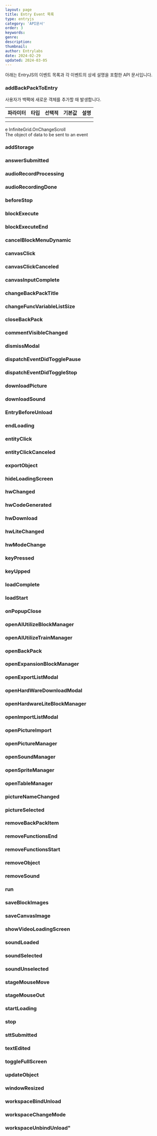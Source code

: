 ```yaml
---
layout: page
title: Entry Event 목록
type: entryjs
category: 'API문서'
order: 3
keywords: 
genre: 
description: 
thumbnail: 
author: Entrylabs
date: 2024-02-29
updated: 2024-03-05
---
```


아래는 EntryJS의 이벤트 목록과 각 이벤트의 상세 설명을 포함한 API 문서입니다.

### addBackPackToEntry
사용자가 백팩에 새로운 객체를 추가할 때 발생합니다.

|파라미터|타입|선택적|기본값|설명|
|---|---|---|---|---|
||||||
||||||
e	InfiniteGrid.OnChangeScroll			
The object of data to be sent to an event


### addStorage
### answerSubmitted
### audioRecordProcessing
### audioRecordingDone
### beforeStop
### blockExecute
### blockExecuteEnd
### cancelBlockMenuDynamic
### canvasClick
### canvasClickCanceled
### canvasInputComplete
### changeBackPackTitle
### changeFuncVariableListSize
### closeBackPack
### commentVisibleChanged
### dismissModal
### dispatchEventDidTogglePause
### dispatchEventDidToggleStop
### downloadPicture
### downloadSound
### EntryBeforeUnload
### endLoading
### entityClick
### entityClickCanceled
### exportObject
### hideLoadingScreen
### hwChanged
### hwCodeGenerated
### hwDownload
### hwLiteChanged
### hwModeChange
### keyPressed
### keyUpped
### loadComplete
### loadStart
### onPopupClose
### openAIUtilizeBlockManager
### openAIUtilizeTrainManager
### openBackPack
### openExpansionBlockManager
### openExportListModal
### openHardWareDownloadModal
### openHardwareLiteBlockManager
### openImportListModal
### openPictureImport
### openPictureManager
### openSoundManager
### openSpriteManager
### openTableManager
### pictureNameChanged
### pictureSelected
### removeBackPackItem
### removeFunctionsEnd
### removeFunctionsStart
### removeObject
### removeSound
### run
### saveBlockImages
### saveCanvasImage
### showVideoLoadingScreen
### soundLoaded
### soundSelected
### soundUnselected
### stageMouseMove
### stageMouseOut
### startLoading
### stop
### sttSubmitted
### textEdited
### toggleFullScreen
### updateObject
### windowResized
### workspaceBindUnload
### workspaceChangeMode
### workspaceUnbindUnload"